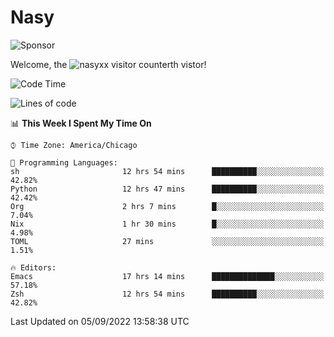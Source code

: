 # Nasy

<!--
<p align="center">
<img height="200" src="https://github-readme-stats.vercel.app/api?username=nasyxx&count_private=true&show_icons=true&theme=dracula&include_all_commits=true"/>
<img height="200" src="https://github-readme-stats.vercel.app/api/top-langs/?username=nasyxx&theme=dracula&hide=html,jupyter+notebook&count_private=true&show_icons=true"/>
</p>

  
----------------
-->

![Sponsor](https://img.shields.io/static/v1.svg?label=Sponsor&message=%E2%9D%A4&logo=GitHub&style=flat&color=pink)
 
Welcome, the ![nasyxx visitor counter](https://count.getloli.com/get/@nasyxx?theme=rule34)th vistor!
 
<!--START_SECTION:waka-->
![Code Time](http://img.shields.io/badge/Code%20Time-2%2C613%20hrs%2031%20mins-blue)

![Lines of code](https://img.shields.io/badge/From%20Hello%20World%20I%27ve%20Written-5%20Million%20lines%20of%20code-blue)

📊 **This Week I Spent My Time On** 

```text
⌚︎ Time Zone: America/Chicago

💬 Programming Languages: 
sh                       12 hrs 54 mins      ██████████░░░░░░░░░░░░░░░   42.82% 
Python                   12 hrs 47 mins      ██████████░░░░░░░░░░░░░░░   42.42% 
Org                      2 hrs 7 mins        █░░░░░░░░░░░░░░░░░░░░░░░░   7.04% 
Nix                      1 hr 30 mins        █░░░░░░░░░░░░░░░░░░░░░░░░   4.98% 
TOML                     27 mins             ░░░░░░░░░░░░░░░░░░░░░░░░░   1.51%

🔥 Editors: 
Emacs                    17 hrs 14 mins      ██████████████░░░░░░░░░░░   57.18% 
Zsh                      12 hrs 54 mins      ██████████░░░░░░░░░░░░░░░   42.82%

```


 Last Updated on 05/09/2022 13:58:38 UTC
<!--END_SECTION:waka-->

<!-- ![visitors](https://visitor-badge.laobi.icu/badge?page_id=nasyxx.nasyxx) -->
